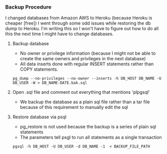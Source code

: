 ### Backup Procedure

I changed databases from Amazon AWS to Heroku (because Heroku is cheaper [free])
I went through some odd issues while restoring the db dump to Heroku.
I'm writing this so I won't have to figure out how to do all this the next time I might have to change databases.


1. Backup database
    - No owner or privilege information (because I might not be able to create the same owners and privileges in the next database)
    - All data inserts done with regular INSERT statements rather than COPY statements.

    `pg_dump --no-privileges --no-owner --inserts -h DB_HOST DB_NAME -U DB_USER -W > DB_NAME-DATE.bak.sql`

2. Open .sql file and comment out everything that mentions 'plpgsql'
    - We backup the database as a plain sql file rather than a tar file because of this requirement to manually edit the sql

3. Restore database via psql
    - pg_restore is not used because the backup is a series of plain sql statements
    - The parameters tell psgl to run all statements as a single transaction

    `pgsql -h DB_HOST -U DB_USER -d DB_NAME -1  < BACKUP_FILE_PATH`
